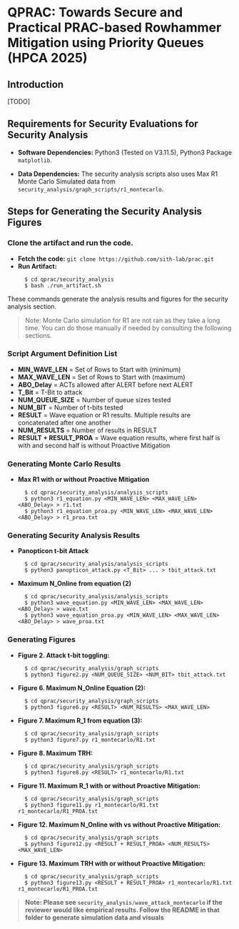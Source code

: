 # QPRAC: Towards Secure and Practical PRAC-based Rowhammer Mitigation using Priority Queues (HPCA 2025)

## Introduction

[TODO]

## Requirements for Security Evaluations for Security Analysis

- **Software Dependencies:** Python3 (Tested on V3.11.5), Python3 Package `matplotlib`.

- **Data Dependencies:** The security analysis scripts also uses Max R1 Monte Carlo Simulated data from `security_analysis/graph_scripts/r1_montecarlo`.

## Steps for Generating the Security Analysis Figures

### Clone the artifact and run the code.
  - **Fetch the code:** `git clone https://github.com/sith-lab/prac.git`
  - **Run Artifact:**
    ```
      $ cd qprac/security_analysis
      $ bash ./run_artifact.sh
    ```
These commands generate the analysis results and figures for the security analysis section.

> Note: Monte Carlo simulation for R1 are not ran as they take a long time. You can do those manually
if needed by consulting the following sections.

### Script Argument Definition List
  - **MIN_WAVE_LEN**          = Set of Rows to Start with (minimum)
  - **MAX_WAVE_LEN**          = Set of Rows to Start with (maximum)
  - **ABO_Delay**             = ACTs allowed after ALERT before next ALERT
  - **T_Bit**                 = T-Bit to attack
  - **NUM_QUEUE_SIZE**        = Number of queue sizes tested
  - **NUM_BIT**               = Number of t-bits tested
  - **RESULT**                = Wave equation or R1 results. Multiple results are concatenated after one another
  - **NUM_RESULTS**           = Number of results in RESULT
  - **RESULT + RESULT_PROA**  = Wave equation results, where first half is with and second half is without Proactive Mitigation

### Generating Monte Carlo Results

  - **Max R1 with or without Proactive Mitigation**
    ```
      $ cd qprac/security_analysis/analysis_scripts
      $ python3 r1_equation.py <MIN_WAVE_LEN> <MAX_WAVE_LEN> <ABO_Delay> > r1.txt
      $ python3 r1_equation_proa.py <MIN_WAVE_LEN> <MAX_WAVE_LEN> <ABO_Delay> > r1_proa.txt
    ```
### Generating Security Analysis Results
  - **Panopticon t-bit Attack**
    ```
      $ cd qprac/security_analysis/analysis_scripts
      $ python3 panopticon_attack.py <T_Bit> ... > tbit_attack.txt
    ```
  - **Maximum N_Online from equation (2)**
    ```
      $ cd qprac/security_analysis/analysis_scripts
      $ python3 wave_equation.py <MIN_WAVE_LEN> <MAX_WAVE_LEN> <ABO_Delay> > wave.txt
      $ python3 wave_equation_proa.py <MIN_WAVE_LEN> <MAX_WAVE_LEN> <ABO_Delay> > wave_proa.txt
    ```
### Generating Figures
  - **Figure 2. Attack t-bit toggling:** 
    
    ```
      $ cd qprac/security_analysis/graph_scripts
      $ python3 figure2.py <NUM_QUEUE_SIZE> <NUM_BIT> tbit_attack.txt
    ```
  - **Figure 6. Maximum N_Online Equation (2):** 
    
    ```
      $ cd qprac/security_analysis/graph_scripts
      $ python3 figure6.py <RESULT> <NUM_RESULTS> <MAX_WAVE_LEN>
    ```
  - **Figure 7. Maximum R_1 from equation (3):** 

    ```
      $ cd qprac/security_analysis/graph_scripts
      $ python3 figure7.py r1_montecarlo/R1.txt
    ```
  - **Figure 8. Maximum TRH:** 

    ```
      $ cd qprac/security_analysis/graph_scripts
      $ python3 figure8.py <RESULT> r1_montecarlo/R1.txt
    ```
  - **Figure 11. Maximum R_1 with or without Proactive Mitigation:** 

    ```
      $ cd qprac/security_analysis/graph_scripts
      $ python3 figure11.py r1_montecarlo/R1.txt r1_montecarlo/R1_PROA.txt
    ```
  - **Figure 12. Maximum N_Online with vs without Proactive Mitigation:**

    ```
      $ cd qprac/security_analysis/graph_scripts
      $ python3 figure12.py <RESULT + RESULT_PROA> <NUM_RESULTS> <MAX_WAVE_LEN>
    ```
  - **Figure 13. Maximum TRH with or without Proactive Mitigation:**

    ```
      $ cd qprac/security_analysis/graph_scripts
      $ python3 figure13.py <RESULT + RESULT_PROA> r1_montecarlo/R1.txt r1_montecarlo/R1_PROA.txt
    ```

> **Note: Please see `security_analysis/wave_attack_montecarlo` if the reviewer would like empirical results. Follow the README in that folder to generate simulation data and visuals**